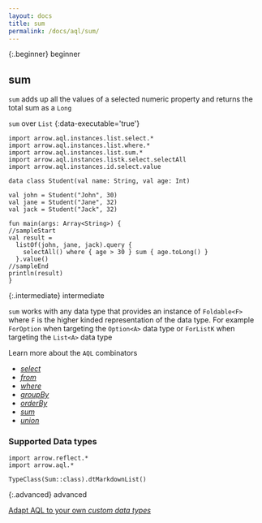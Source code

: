 ```yaml
---
layout: docs
title: sum
permalink: /docs/aql/sum/
---
```


{:.beginner}
beginner

## sum

`sum` adds up all the values of a selected numeric property and returns the total sum as a `Long`

`sum` over `List`
{:data-executable='true'}
```kotlin:ank
import arrow.aql.instances.list.select.*
import arrow.aql.instances.list.where.*
import arrow.aql.instances.list.sum.*
import arrow.aql.instances.listk.select.selectAll
import arrow.aql.instances.id.select.value

data class Student(val name: String, val age: Int)

val john = Student("John", 30)
val jane = Student("Jane", 32)
val jack = Student("Jack", 32)

fun main(args: Array<String>) {
//sampleStart
val result = 
  listOf(john, jane, jack).query {
    selectAll() where { age > 30 } sum { age.toLong() }
  }.value()
//sampleEnd
println(result)
}
```

{:.intermediate}
intermediate

`sum` works with any data type that provides an instance of `Foldable<F>` where `F` is the higher kinded representation of the data type. For example `ForOption` when targeting the `Option<A>` data type or `ForListK` when targeting the `List<A>` data type

Learn more about the `AQL` combinators

- [_select_](/docs/aql/select/)
- [_from_](/docs/aql/from/)
- [_where_](/docs/aql/where/)
- [_groupBy_](/docs/aql/groupby/)
- [_orderBy_](/docs/aql/orderby/)
- [_sum_](/docs/aql/sum/)
- [_union_](/docs/aql/union/)

### Supported Data types

```kotlin:ank:replace
import arrow.reflect.*
import arrow.aql.*

TypeClass(Sum::class).dtMarkdownList()
```

{:.advanced}
advanced

[Adapt AQL to your own _custom data types_](/docs/aql/custom/)
